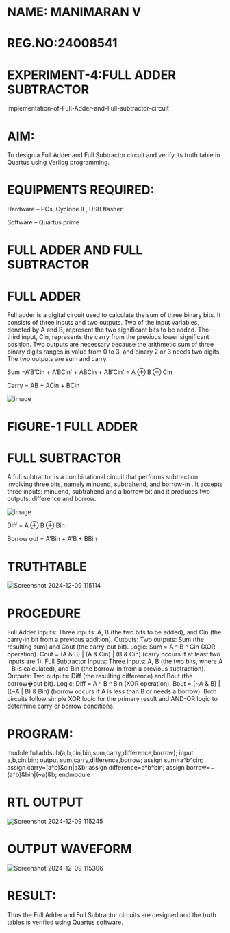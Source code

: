 # NAME: MANIMARAN V
# REG.NO:24008541
# EXPERIMENT-4:FULL ADDER SUBTRACTOR

Implementation-of-Full-Adder-and-Full-subtractor-circuit

# AIM:

To design a Full Adder and Full Subtractor circuit and verify its truth table in Quartus using Verilog programming.

# EQUIPMENTS REQUIRED:

Hardware – PCs, Cyclone II , USB flasher

Software – Quartus prime

# FULL ADDER AND FULL SUBTRACTOR

# FULL ADDER
Full adder is a digital circuit used to calculate the sum of three binary bits. It consists of three inputs and two outputs. Two of the input variables, denoted by A and B, represent the two significant bits to be added. The third input, Cin, represents the carry from the previous lower significant position. Two outputs are necessary because the arithmetic sum of three binary digits ranges in value from 0 to 3, and binary 2 or 3 needs two digits. The two outputs are sum and carry.

Sum =A’B’Cin + A’BCin’ + ABCin + AB’Cin’ = A ⊕ B ⊕ Cin 

Carry = AB + ACin + BCin

![image](https://github.com/naavaneetha/FULL_ADDER_SUBTRACTOR/assets/154305477/0f30ba51-5ffb-4198-845f-18e054f675e7)

# FIGURE-1 FULL ADDER

# FULL SUBTRACTOR

A full subtractor is a combinational circuit that performs subtraction involving three bits, namely minuend, subtrahend, and borrow-in . It accepts three inputs: minuend, subtrahend and a borrow bit and it produces two outputs: difference and borrow.

![image](https://github.com/naavaneetha/FULL_ADDER_SUBTRACTOR/assets/154305477/02b24f51-ab51-4304-9ad6-7b81ffc1ead5)

Diff = A ⊕ B ⊕ Bin 

Borrow out = A'Bin + A'B + BBin

# TRUTHTABLE
![Screenshot 2024-12-09 115114](https://github.com/user-attachments/assets/d1a6b3d0-5c36-4a96-b30a-57d41dedbbe5)

# PROCEDURE
Full Adder Inputs: Three inputs: A, B (the two bits to be added), and Cin (the carry-in bit from a
previous addition). Outputs: Two outputs: Sum (the resulting sum) and Cout (the carry-out bit).
Logic: Sum = A ^ B ^ Cin (XOR operation). Cout = (A & B) | (A & Cin) | (B & Cin) (carry occurs if at
least two inputs are 1). Full Subtractor Inputs: Three inputs: A, B (the two bits, where A - B is
calculated), and Bin (the borrow-in from a previous subtraction). Outputs: Two outputs: Diff (the
resulting difference) and Bout (the borrow�out bit). Logic: Diff = A ^ B ^ Bin (XOR operation). Bout
= (~A & B) | ((~A | B) & Bin) (borrow occurs if A is less than B or needs a borrow). Both circuits
follow simple XOR logic for the primary result and AND-OR logic to determine carry or borrow
conditions.

# PROGRAM:

module fulladdsub(a,b,cin,bin,sum,carry,difference,borrow); input a,b,cin,bin; output
sum,carry,difference,borrow; assign sum=a^b^cin; assign carry=(a^b)&cin|a&b; assign
difference=a^b^bin; assign borrow=~(a^b)&bin|(~a)&b; endmodule

# RTL OUTPUT
![Screenshot 2024-12-09 115245](https://github.com/user-attachments/assets/9762a0fd-02d3-4947-80af-bf2a78b1defc)

# OUTPUT WAVEFORM
![Screenshot 2024-12-09 115306](https://github.com/user-attachments/assets/05109425-3612-4aa7-81a6-e64614f9c2ca)

# RESULT:

Thus the Full Adder and Full Subtractor circuits are designed and the truth tables is verified using Quartus software.
